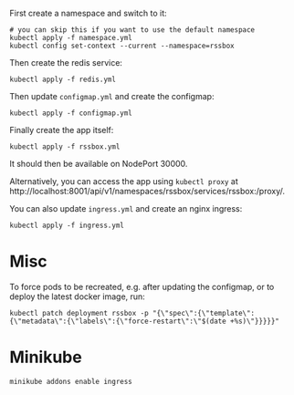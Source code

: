 First create a namespace and switch to it:
```
# you can skip this if you want to use the default namespace
kubectl apply -f namespace.yml
kubectl config set-context --current --namespace=rssbox
```

Then create the redis service:
```
kubectl apply -f redis.yml
```

Then update `configmap.yml` and create the configmap:
```
kubectl apply -f configmap.yml
```

Finally create the app itself:
```
kubectl apply -f rssbox.yml
```

It should then be available on NodePort 30000.

Alternatively, you can access the app using `kubectl proxy` at http://localhost:8001/api/v1/namespaces/rssbox/services/rssbox:/proxy/.

You can also update `ingress.yml` and create an nginx ingress:
```
kubectl apply -f ingress.yml
```

# Misc

To force pods to be recreated, e.g. after updating the configmap, or to deploy the latest docker image, run:
```
kubectl patch deployment rssbox -p "{\"spec\":{\"template\":{\"metadata\":{\"labels\":{\"force-restart\":\"$(date +%s)\"}}}}}"
```

# Minikube

```
minikube addons enable ingress
```
